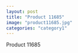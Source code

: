 ```yaml
---
layout: post
title: "Product 11685"
image: "product11685.jpg"
categories: "category1"
---
```

Product 11685
